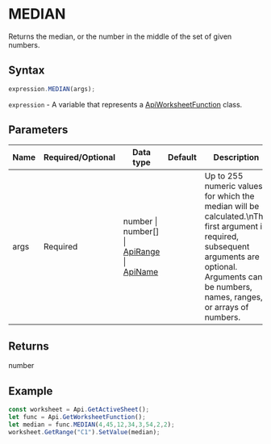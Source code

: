 # MEDIAN

Returns the median, or the number in the middle of the set of given numbers.

## Syntax

```javascript
expression.MEDIAN(args);
```

`expression` - A variable that represents a [ApiWorksheetFunction](../ApiWorksheetFunction.md) class.

## Parameters

| **Name** | **Required/Optional** | **Data type** | **Default** | **Description** |
| ------------- | ------------- | ------------- | ------------- | ------------- |
| args | Required | number \| number[] \| [ApiRange](../../ApiRange/ApiRange.md) \| [ApiName](../../ApiName/ApiName.md) |  | Up to 255 numeric values for which the median will be calculated.\nThe first argument is required, subsequent arguments are optional. Arguments can be numbers, names, ranges, or arrays of numbers. |

## Returns

number

## Example



```javascript editor-xlsx
const worksheet = Api.GetActiveSheet();
let func = Api.GetWorksheetFunction();
let median = func.MEDIAN(4,45,12,34,3,54,2,2);
worksheet.GetRange("C1").SetValue(median);



```
